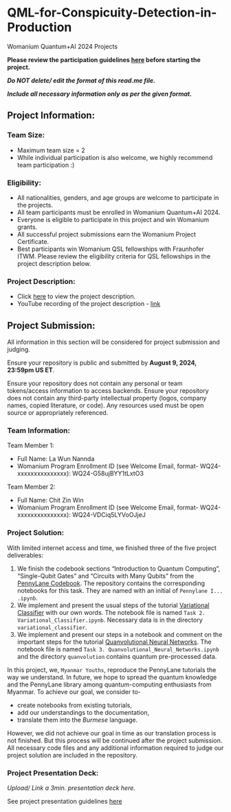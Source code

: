 # QML-for-Conspicuity-Detection-in-Production
Womanium Quantum+AI 2024 Projects

**Please review the participation guidelines [here](https://github.com/womanium-quantum/Quantum-AI-2024) before starting the project.**

_**Do NOT delete/ edit the format of this read.me file.**_

_**Include all necessary information only as per the given format.**_

## Project Information:

### Team Size:
  - Maximum team size = 2
  - While individual participation is also welcome, we highly recommend team participation :)

### Eligibility:
  - All nationalities, genders, and age groups are welcome to participate in the projects.
  - All team participants must be enrolled in Womanium Quantum+AI 2024.
  - Everyone is eligible to participate in this project and win Womanium grants.
  - All successful project submissions earn the Womanium Project Certificate.
  - Best participants win Womanium QSL fellowships with Fraunhofer ITWM. Please review the eligibility criteria for QSL fellowships in the project description below.

### Project Description:
  - Click [here](https://drive.google.com/file/d/1AcctFeXjchtEhYzPUsHpP_b4HGlI4kq9/view?usp=sharing) to view the project description.
  - YouTube recording of the project description - [link](https://youtu.be/Ac1ihFcTRTc?si=i6AIVfQQh8ymYQYp)

## Project Submission:
All information in this section will be considered for project submission and judging.

Ensure your repository is public and submitted by **August 9, 2024, 23:59pm US ET**.

Ensure your repository does not contain any personal or team tokens/access information to access backends. Ensure your repository does not contain any third-party intellectual property (logos, company names, copied literature, or code). Any resources used must be open source or appropriately referenced.

### Team Information:
Team Member 1:
 - Full Name: La Wun Nannda
 - Womanium Program Enrollment ID (see Welcome Email, format- WQ24-xxxxxxxxxxxxxxx): WQ24-G58ujBYY1tLxtO3


Team Member 2:
 - Full Name: Chit Zin Win
 - Womanium Program Enrollment ID (see Welcome Email, format- WQ24-xxxxxxxxxxxxxxx): WQ24-VDCiq5LYVoOJjeJ


### Project Solution:
With limited internet access and time, we finished three of the five project deliverables:
1. We finish the codebook sections “Introduction to Quantum Computing”, “Single-Qubit
 Gates” and “Circuits with Many Qubits” from the [PennyLane Codebook](https://pennylane.ai/codebook/). The repository contains the corresponding notebooks for this task. They are named with an initial of `Pennylane I... .ipynb`.
2. We implement and present the usual steps of the tutorial [Variational Classifier](https://pennylane.ai/qml/demos/tutorial_variational_classifier/) with our own words. The notebook file is named `Task 2. Variational_Classifier.ipynb`. Necessary data is in the directory `variational_classifier`.
3. We implement and present our steps in a notebook and comment on the important steps for the tutorial [Quanvolutional Neural Networks](https://pennylane.ai/qml/demos/tutorial_quanvolution/). The notebook file is named `Task 3. Quanvolutional_Neural_Networks.ipynb` and the directory `quanvolution` contains quantum pre-processed data.

In this project, we, `Myanmar Youths`, reproduce the PennyLane tutorials the way we understand. In future, we hope to spread the quantum knowledge and the PennyLane library among quantum-computing enthusiasts from Myanmar. 
To achieve our goal, we consider to-
- create notebooks from existing tutorials,
- add our understandings to the documentation,
- translate them into the *Burmese* language.

However, we did not achieve our goal in time as our translation process is not finished. But this process will be continued after the project submission.
All necessary code files and any additional information required to judge our project solution are included in the repository.

### Project Presentation Deck:
_Upload/ Link a 3min. presentation deck here._

See project presentation guidelines [here](https://docs.google.com/document/d/13nWF8AxFAfFYTWEYPT3BpPdYkqtxxSAjmuXj_zcMh-E/edit?usp=sharing)

